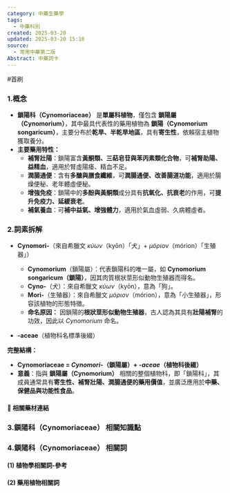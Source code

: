 ```yaml
---
category: 中藥生藥學
tags:
  - 中藥科別
created: 2025-03-20
updated: 2025-03-20 15:10
source:
  - 常用中藥第二版
Abstract: 中藥詞卡
---
```

#首刷
### 1.概念
- **鎖陽科（Cynomoriaceae）** 是**單屬科植物**，僅包含 **鎖陽屬（Cynomorium）**，其中最具代表性的藥用植物為 **鎖陽（Cynomorium songaricum）**，主要分布於**乾旱、半乾旱地區**，具有**寄生性**，依賴宿主植物獲取養分。  
- **主要藥用特性：**  
  - **補腎壯陽**：鎖陽富含**黃酮類、三萜皂苷與苯丙素類化合物**，可**補腎助陽、益精血**，適用於腎虛陽痿、精血不足。  
  - **潤腸通便**：含有**多醣與膳食纖維**，可**潤腸通便、改善腸道功能**，適用於腸燥便秘、老年體虛便秘。  
  - **增強免疫**：鎖陽中的**多酚與黃酮類**成分具有**抗氧化、抗衰老**的作用，可**提升免疫力、延緩衰老**。  
  - **補氣養血**：可**補中益氣、增強體力**，適用於氣血虛弱、久病體虛者。 

### 2.詞素拆解
- **Cynomori-**（來自希臘文 *κύων*（kyōn）「犬」+ *μόριον*（mórion）「生殖器」）  
  - **Cynomorium**（鎖陽屬）：代表鎖陽科的唯一屬，如 **Cynomorium songaricum（鎖陽）**，因其肉質根狀莖形似動物生殖器而得名。  
  - **Cyno-**（犬）：來自希臘文 *κύων*（kyōn），意為「狗」。  
  - **Mori-**（生殖器）：來自希臘文 *μόριον*（mórion），意為「小生殖器」，形容該植物的形態特徵。  
  - **命名原因：** 因鎖陽的**根狀莖形似動物生殖器**，古人認為其具有**壯陽補腎**的功效，因此以 *Cynomorium* 命名。  

- **-aceae**（植物科名標準後綴）  

**完整結構：**

- **Cynomoriaceae = *Cynomori-*（鎖陽屬）+ *-aceae*（植物科後綴）**  
- **意義**：指與 **鎖陽屬（Cynomorium）** 相關的整個植物科，即「鎖陽科」，其成員通常具有**寄生性、補腎壯陽、潤腸通便的藥用價值**，並廣泛應用於**中藥、保健品與功能性食品**。  
#### 📌 相關藥材連結




### 3.鎖陽科（Cynomoriaceae） 相關知識點



### 4.鎖陽科（Cynomoriaceae） 相關詞
#### (1) 植物學相關詞-參考




#### (2) 藥用植物相關詞

